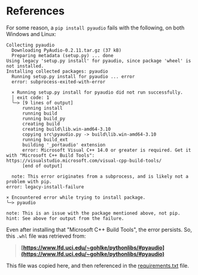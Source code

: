 # References

For some reason, a `pip install pyaudio` fails with the following, on both Windows and Linux:

```pypi
Collecting pyaudio
  Downloading PyAudio-0.2.11.tar.gz (37 kB)
  Preparing metadata (setup.py) ... done
Using legacy 'setup.py install' for pyaudio, since package 'wheel' is not installed.
Installing collected packages: pyaudio
  Running setup.py install for pyaudio ... error
  error: subprocess-exited-with-error

  × Running setup.py install for pyaudio did not run successfully.
  │ exit code: 1
  ╰─> [9 lines of output]
      running install
      running build
      running build_py
      creating build
      creating build\lib.win-amd64-3.10
      copying src\pyaudio.py -> build\lib.win-amd64-3.10
      running build_ext
      building '_portaudio' extension
      error: Microsoft Visual C++ 14.0 or greater is required. Get it with "Microsoft C++ Build Tools": https://visualstudio.microsoft.com/visual-cpp-build-tools/
      [end of output]

  note: This error originates from a subprocess, and is likely not a problem with pip.
error: legacy-install-failure

× Encountered error while trying to install package.
╰─> pyaudio

note: This is an issue with the package mentioned above, not pip.
hint: See above for output from the failure.
```

Even after installing that "Microsoft C++ Build Tools", the error persists. So, this `.whl` file was retrieved from:

> **[https://www.lfd.uci.edu/~gohlke/pythonlibs/#pyaudio](https://www.lfd.uci.edu/~gohlke/pythonlibs/#pyaudio)**

This file was copied here, and then referenced in the [requirements.txt](../src/requirements.txt) file.

